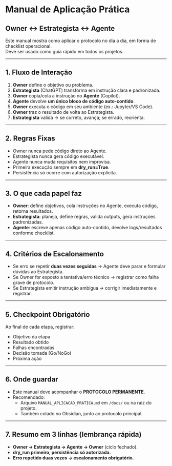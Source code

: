 # Manual de Aplicação Prática

## Owner ↔ Estrategista ↔ Agente

Este manual mostra como aplicar o protocolo no dia a dia, em forma de checklist operacional.  
Deve ser usado como guia rápido em todos os projetos.

---

## 1. Fluxo de Interação

1. **Owner** define o objetivo ou problema.  
2. **Estrategista** (ChatGPT) transforma em instrução clara e padronizada.  
3. **Owner** copia/cola a instrução no **Agente** (Copilot).  
4. **Agente** devolve **um único bloco de código auto-contido**.  
5. **Owner** executa o código em seu ambiente (ex.: Jupyter/VS Code).  
6. **Owner** traz o resultado de volta ao Estrategista.  
7. **Estrategista** valida → se correto, avança; se errado, reorienta.  

---

## 2. Regras Fixas

- Owner nunca pede código direto ao Agente.  
- Estrategista nunca gera código executável.  
- Agente nunca muda requisitos nem improvisa.  
- Primeira execução sempre em **dry_run=True**.  
- Persistência só ocorre com autorização explícita.  

---

## 3. O que cada papel faz

- **Owner**: define objetivos, cola instruções no Agente, executa código, retorna resultados.  
- **Estrategista**: planeja, define regras, valida outputs, gera instruções padronizadas.  
- **Agente**: escreve apenas código auto-contido, devolve logs/resultados conforme checklist.  

---

## 4. Critérios de Escalonamento

- Se erro se repetir **duas vezes seguidas** → Agente deve parar e formular dúvidas ao Estrategista.  
- Se Owner for exposto a tentativa/erro técnico → registrar como falha grave de protocolo.  
- Se Estrategista emitir instrução ambígua → corrigir imediatamente e registrar.  

---

## 5. Checkpoint Obrigatório

Ao final de cada etapa, registrar:  

- Objetivo da etapa  
- Resultado obtido  
- Falhas encontradas  
- Decisão tomada (Go/NoGo)  
- Próxima ação  

---

## 6. Onde guardar

- Este manual deve acompanhar o **PROTOCOLO PERMANENTE**.  
- Recomendado:  
  - Arquivo `MANUAL_APLICACAO_PRATICA.md` em `/docs/` ou na raiz do projeto.  
  - Também colado no Obsidian, junto ao protocolo principal.  

---

## 7. Resumo em 3 linhas (lembrança rápida)

- **Owner → Estrategista → Agente → Owner** (ciclo fechado).  
- **dry_run primeiro, persistência só autorizada.**  
- **Erro repetido duas vezes → escalonamento obrigatório.**  
